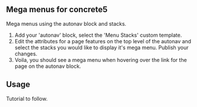 ## Mega menus for concrete5

Mega menus using the autonav block and stacks.

1. Add your 'autonav' block, select the 'Menu Stacks' custom template.
2. Edit the attributes for a page features on the top level of the autonav and select the stacks you would like to display it's mega menu. Publish your changes.
3. Voila, you should see a mega menu when hovering over the link for the page on the autonav block.


## Usage

Tutorial to follow.